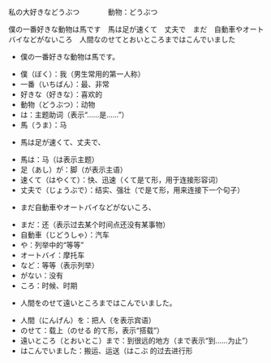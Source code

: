 私の大好きなどうぶつ　　　　動物：どうぶつ

僕の一番好きな動物は馬です　馬は足が速くて　丈夫で　まだ　自動車やオートバイなどがないころ　人間なのせてとおいところまではこんでいました


- 僕の一番好きな動物は馬です。
* 僕（ぼく）：我（男生常用的第一人称）
* 一番（いちばん）：最、非常
* 好きな（好きな）：喜欢的
* 動物（どうぶつ）：动物
* は：主题助词（表示“……是……”）
* 馬（うま）：马


- 馬は足が速くて、丈夫で、
* 馬は：马（は表示主题）
* 足（あし）が：脚（が表示主语）
* 速くて（はやくて）：快、迅速（くて是て形，用于连接形容词）
* 丈夫で（じょうぶで）：结实、强壮（で是て形，用来连接下一个句子）

- まだ自動車やオートバイなどがないころ、
* まだ：还（表示过去某个时间点还没有某事物）
* 自動車（じどうしゃ）：汽车
* や：列举中的“等等”
* オートバイ：摩托车
* など：等等（表示列举）
* がない：没有
* ころ：时候、时期


- 人間をのせて遠いところまではこんでいました。
* 人間（にんげん）を：把人（を表示宾语）
* のせて：载上（のせる 的て形，表示“搭载”）
* 遠いところ（とおいとこ）まで：到很远的地方（まで表示“到……为止”）
* はこんでいました：搬运、运送（はこぶ 的过去进行形